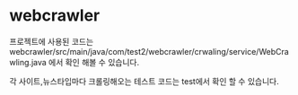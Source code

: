 # webcrawler
프로젝트에 사용된 코드는 
webcrawler/src/main/java/com/test2/webcrawler/crwaling/service/WebCrawling.java
에서 확인 해볼 수 있습니다.

각 사이트,뉴스타입마다 크롤링해오는 테스트 코드는 test에서 확인 할 수 있습니다.
